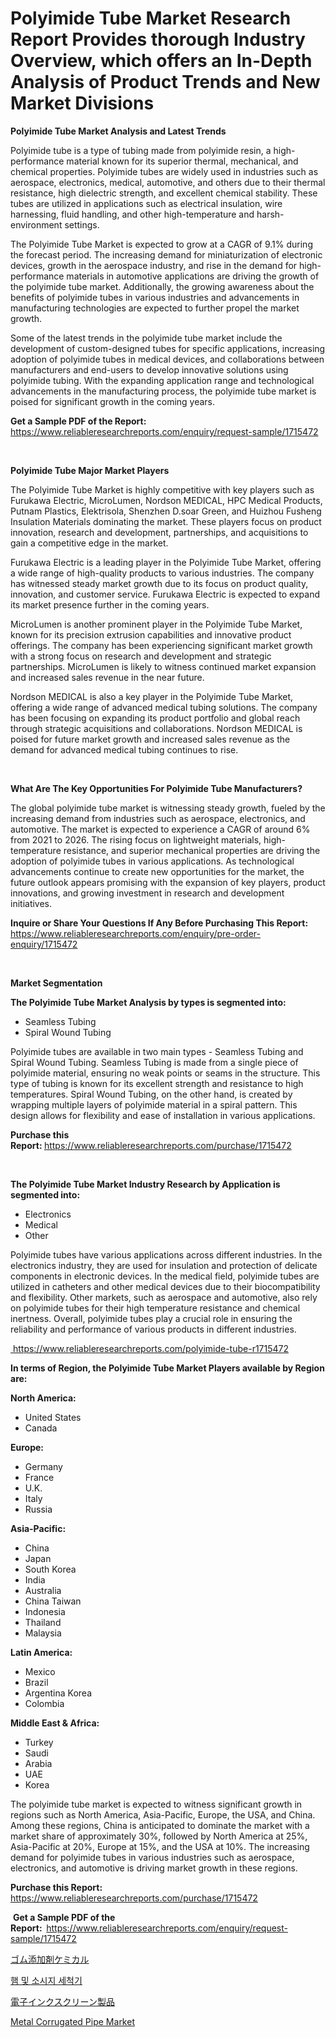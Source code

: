 <p><h1>Polyimide Tube Market Research Report Provides thorough Industry Overview, which offers an In-Depth Analysis of Product Trends and New Market Divisions</h1></p><p><strong>Polyimide Tube Market Analysis and Latest Trends</strong></p>
<p><p>Polyimide tube is a type of tubing made from polyimide resin, a high-performance material known for its superior thermal, mechanical, and chemical properties. Polyimide tubes are widely used in industries such as aerospace, electronics, medical, automotive, and others due to their thermal resistance, high dielectric strength, and excellent chemical stability. These tubes are utilized in applications such as electrical insulation, wire harnessing, fluid handling, and other high-temperature and harsh-environment settings.</p><p>The Polyimide Tube Market is expected to grow at a CAGR of 9.1% during the forecast period. The increasing demand for miniaturization of electronic devices, growth in the aerospace industry, and rise in the demand for high-performance materials in automotive applications are driving the growth of the polyimide tube market. Additionally, the growing awareness about the benefits of polyimide tubes in various industries and advancements in manufacturing technologies are expected to further propel the market growth.</p><p>Some of the latest trends in the polyimide tube market include the development of custom-designed tubes for specific applications, increasing adoption of polyimide tubes in medical devices, and collaborations between manufacturers and end-users to develop innovative solutions using polyimide tubing. With the expanding application range and technological advancements in the manufacturing process, the polyimide tube market is poised for significant growth in the coming years.</p></p>
<p><strong>Get a Sample PDF of the Report:&nbsp;</strong> <a href="https://www.reliableresearchreports.com/enquiry/request-sample/1715472">https://www.reliableresearchreports.com/enquiry/request-sample/1715472</a></p>
<p>&nbsp;</p>
<p><strong>Polyimide Tube Major Market Players</strong></p>
<p><p>The Polyimide Tube Market is highly competitive with key players such as Furukawa Electric, MicroLumen, Nordson MEDICAL, HPC Medical Products, Putnam Plastics, Elektrisola, Shenzhen D.soar Green, and Huizhou Fusheng Insulation Materials dominating the market. These players focus on product innovation, research and development, partnerships, and acquisitions to gain a competitive edge in the market.</p><p>Furukawa Electric is a leading player in the Polyimide Tube Market, offering a wide range of high-quality products to various industries. The company has witnessed steady market growth due to its focus on product quality, innovation, and customer service. Furukawa Electric is expected to expand its market presence further in the coming years.</p><p>MicroLumen is another prominent player in the Polyimide Tube Market, known for its precision extrusion capabilities and innovative product offerings. The company has been experiencing significant market growth with a strong focus on research and development and strategic partnerships. MicroLumen is likely to witness continued market expansion and increased sales revenue in the near future.</p><p>Nordson MEDICAL is also a key player in the Polyimide Tube Market, offering a wide range of advanced medical tubing solutions. The company has been focusing on expanding its product portfolio and global reach through strategic acquisitions and collaborations. Nordson MEDICAL is poised for future market growth and increased sales revenue as the demand for advanced medical tubing continues to rise.</p></p>
<p>&nbsp;</p>
<p><strong>What Are The Key Opportunities For Polyimide Tube Manufacturers?</strong></p>
<p><p>The global polyimide tube market is witnessing steady growth, fueled by the increasing demand from industries such as aerospace, electronics, and automotive. The market is expected to experience a CAGR of around 6% from 2021 to 2026. The rising focus on lightweight materials, high-temperature resistance, and superior mechanical properties are driving the adoption of polyimide tubes in various applications. As technological advancements continue to create new opportunities for the market, the future outlook appears promising with the expansion of key players, product innovations, and growing investment in research and development initiatives.</p></p>
<p><strong>Inquire or Share Your Questions If Any Before Purchasing This Report:</strong> <a href="https://www.reliableresearchreports.com/enquiry/pre-order-enquiry/1715472">https://www.reliableresearchreports.com/enquiry/pre-order-enquiry/1715472</a></p>
<p>&nbsp;</p>
<p><strong>Market Segmentation</strong></p>
<p><strong>The Polyimide Tube Market Analysis by types is segmented into:</strong></p>
<p><ul><li>Seamless Tubing</li><li>Spiral Wound Tubing</li></ul></p>
<p><p>Polyimide tubes are available in two main types - Seamless Tubing and Spiral Wound Tubing. Seamless Tubing is made from a single piece of polyimide material, ensuring no weak points or seams in the structure. This type of tubing is known for its excellent strength and resistance to high temperatures. Spiral Wound Tubing, on the other hand, is created by wrapping multiple layers of polyimide material in a spiral pattern. This design allows for flexibility and ease of installation in various applications.</p></p>
<p><strong>Purchase this Report:&nbsp;</strong><a href="https://www.reliableresearchreports.com/purchase/1715472">https://www.reliableresearchreports.com/purchase/1715472</a></p>
<p>&nbsp;</p>
<p><strong>The Polyimide Tube Market Industry Research by Application is segmented into:</strong></p>
<p><ul><li>Electronics</li><li>Medical</li><li>Other</li></ul></p>
<p><p>Polyimide tubes have various applications across different industries. In the electronics industry, they are used for insulation and protection of delicate components in electronic devices. In the medical field, polyimide tubes are utilized in catheters and other medical devices due to their biocompatibility and flexibility. Other markets, such as aerospace and automotive, also rely on polyimide tubes for their high temperature resistance and chemical inertness. Overall, polyimide tubes play a crucial role in ensuring the reliability and performance of various products in different industries.</p></p>
<p><a href="https://www.reliableresearchreports.com/polyimide-tube-r1715472">&nbsp;https://www.reliableresearchreports.com/polyimide-tube-r1715472</a></p>
<p><strong>In terms of Region, the Polyimide Tube Market Players available by Region are:</strong></p>
<p>
    <p> <strong> North America: </strong>
        <ul>
            <li>United States</li>
            <li>Canada</li>
        </ul>
        </p> 
    <p> <strong> Europe: </strong>
        <ul>
            <li>Germany</li>
            <li>France</li>
            <li>U.K.</li>
            <li>Italy</li>
            <li>Russia</li>
        </ul>
        </p> 
    <p> <strong> Asia-Pacific: </strong>
        <ul>
            <li>China</li>
            <li>Japan</li>
            <li>South Korea</li>
            <li>India</li>
            <li>Australia</li>
            <li>China Taiwan</li>
            <li>Indonesia</li>
            <li>Thailand</li>
            <li>Malaysia</li>
        </ul>
        </p> 
    <p> <strong> Latin America: </strong>
        <ul>
            <li>Mexico</li>
            <li>Brazil</li>
            <li>Argentina Korea</li>
            <li>Colombia</li>
        </ul>
        </p> 
    <p> <strong> Middle East & Africa: </strong>
        <ul>
            <li>Turkey</li>
            <li>Saudi</li>
            <li>Arabia</li>
            <li>UAE</li>
            <li>Korea</li>
        </ul>
    </p>
    </p>
<p><p>The polyimide tube market is expected to witness significant growth in regions such as North America, Asia-Pacific, Europe, the USA, and China. Among these regions, China is anticipated to dominate the market with a market share of approximately 30%, followed by North America at 25%, Asia-Pacific at 20%, Europe at 15%, and the USA at 10%. The increasing demand for polyimide tubes in various industries such as aerospace, electronics, and automotive is driving market growth in these regions.</p></p>
<p><strong>Purchase this Report: </strong><a href="https://www.reliableresearchreports.com/purchase/1715472">https://www.reliableresearchreports.com/purchase/1715472</a></p>
<p>&nbsp;<strong>Get a Sample PDF of the Report:&nbsp;&nbsp;</strong><a href="https://www.reliableresearchreports.com/enquiry/request-sample/1715472">https://www.reliableresearchreports.com/enquiry/request-sample/1715472</a></p>
<p><strong></strong></p>
<p><p><a href="https://github.com/luffiazaza/Market-Research-Report-List-2/blob/main/4680626113600.md">ゴム添加剤ケミカル</a></p><p><a href="https://github.com/Evans21Bill/Market-Research-Report-List-1/blob/main/7472799110881.md">햄 및 소시지 세척기</a></p><p><a href="https://github.com/avbqbctihcbe2/Market-Research-Report-List-2/blob/main/3073363113599.md">電子インクスクリーン製品</a></p><p><a href="https://github.com/peachesmcdowel1/Market-Research-Report-List-3/blob/main/metal-corrugated-pipe-market.md">Metal Corrugated Pipe Market</a></p></p>